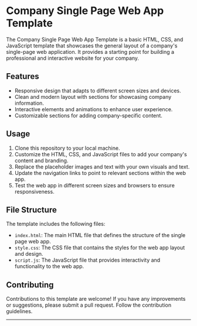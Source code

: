 # Company Single Page Web App Template

The Company Single Page Web App Template is a basic HTML, CSS, and JavaScript template that showcases the general layout of a company's single-page web application. It provides a starting point for building a professional and interactive website for your company.

## Features

- Responsive design that adapts to different screen sizes and devices.
- Clean and modern layout with sections for showcasing company information.
- Interactive elements and animations to enhance user experience.
- Customizable sections for adding company-specific content.

## Usage

1. Clone this repository to your local machine.
2. Customize the HTML, CSS, and JavaScript files to add your company's content and branding.
3. Replace the placeholder images and text with your own visuals and text.
4. Update the navigation links to point to relevant sections within the web app.
5. Test the web app in different screen sizes and browsers to ensure responsiveness.

## File Structure

The template includes the following files:

- `index.html`: The main HTML file that defines the structure of the single page web app.
- `style.css`: The CSS file that contains the styles for the web app layout and design.
- `script.js`: The JavaScript file that provides interactivity and functionality to the web app.

## Contributing

Contributions to this template are welcome! If you have any improvements or suggestions, please submit a pull request. Follow the contribution guidelines.

---

